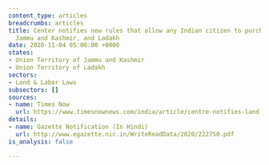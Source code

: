 ```yaml
---
content_type: articles
breadcrumbs: articles
title: Center notifies new rules that allow any Indian citizen to purchase land in
  Jammu and Kashmir, and Ladakh
date: 2020-11-04 05:00:00 +0000
states:
- Union Territory of Jammu and Kashmir
- Union Territory of Ladakh
sectors:
- Land & Labor Laws
subsectors: []
sources:
- name: Times Now
  url: https://www.timesnownews.com/india/article/centre-notifies-land-law-anyone-can-now-buy-land-in-jammu-and-kashmir-ladakh/673317
details:
- name: Gazette Notification (In Hindi)
  url: http://www.egazette.nic.in/WriteReadData/2020/222750.pdf
is_analysis: false

---
```

